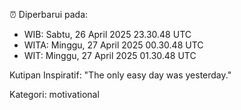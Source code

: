 ⏰ Diperbarui pada:
- WIB: Sabtu, 26 April 2025 23.30.48 UTC
- WITA: Minggu, 27 April 2025 00.30.48 UTC
- WIT: Minggu, 27 April 2025 01.30.48 UTC

Kutipan Inspiratif:
"The only easy day was yesterday."


Kategori: motivational

